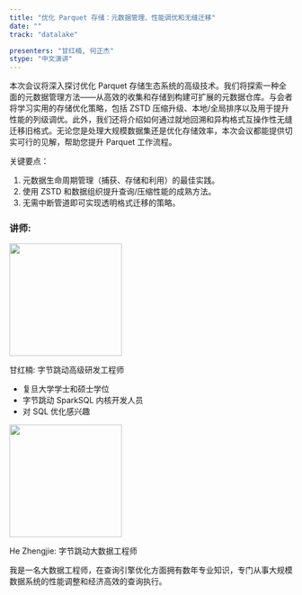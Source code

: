 ```yaml
---
title: "优化 Parquet 存储：元数据管理、性能调优和无缝迁移"
date: ""
track: "datalake"

presenters: "甘红楠, 何正杰"
stype: "中文演讲"
---
```


本次会议将深入探讨优化 Parquet 存储生态系统的高级技术。我们将探索一种全面的元数据管理方法——从高效的收集和存储到构建可扩展的元数据仓库。与会者将学习实用的存储优化策略，包括 ZSTD 压缩升级、本地/全局排序以及用于提升性能的列级调优。此外，我们还将介绍如何通过就地回溯和异构格式互操作性无缝迁移旧格式。无论您是处理大规模数据集还是优化存储效率，本次会议都能提供切实可行的见解，帮助您提升 Parquet 工作流程。

关键要点：

1. 元数据生命周期管理（捕获、存储和利用）的最佳实践。
2. 使用 ZSTD 和数据组织提升查询/压缩性能的成熟方法。
3. 无需中断管道即可实现透明格式迁移的策略。

### 讲师:

<img src="https://sessionize.com/image/c52a-400o400o1-fqHUaN3MbFjUnx1NxULM9c.jpg" width="200" /><br/>

甘红楠: 字节跳动高级研发工程师

* 复旦大学学士和硕士学位
* 字节跳动 SparkSQL 内核开发人员
* 对 SQL 优化感兴趣


<img src="https://sessionize.com/image/d454-400o400o1-ahCLB728yY3mjf8N7yAAtu.jpg" width="200" /><br/>

He Zhengjie: 字节跳动大数据工程师

我是一名大数据工程师，在查询引擎优化方面拥有数年专业知识，专门从事大规模数据系统的性能调整和经济高效的查询执行。